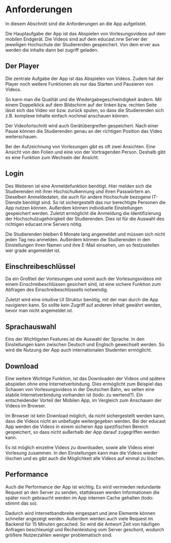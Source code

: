 # Anforderungen
In diesem Abschnitt sind die Anforderungen an die App aufgelistet.

Die Hauptaufgabe der App ist das Abspielen von Vorlesungsvideos auf dem mobilen Endgerät. Die Videos sind auf dem educast.nrw Server der jeweiligen Hochschule der Studierenden gespeichert. Von dem erver aus werden die inhalte dann bei zugriff geladen.

## Der Player
Die zentrale Aufgabe der App ist das Abspielen von Videos. Zudem hat der Player noch weitere Funktionen als nur das Starten und Pausieren von Videos.

So kann man die Qualität und die Wiedergabegeschwindigkeit ändern. Mit einem Doppelklick auf dem Bildschirm auf der linken bzw. rechten Seite lässt sich das Video vor bzw. zurück spulen, so dass die Studierenden sich z.B. komplexe Inhalte einfach nochmal anschauen können.

Der Videofortschritt wird auch Gerätübergreifen gespeichert. Nach einer Pause können die Studierenden genau an der richtigen Position das Video weiterschauen.

Bei der Aufzeichnung von Vorlesungen gibt es oft zwei Ansichten. Eine Ansicht von den Folien und eine von der Vortragenden Person. Deshalb gibt es eine Funktion zum Wechseln der Ansicht.

## Login
Des Weiteren ist eine Anmeldefunktion benötigt. Hier melden sich die Studierenden mit ihrer Hochschulkennung und ihren Passwörtern an. Dieselben Anmeldedaten, die auch für andere Hochschule bezogene IT-Dienste benötigt sind. So ist sichergestellt das nur berechtigte Personen die App nutzen können. Außerdem können individuelle Einstellungen gespeichert werden. Zuletzt ermöglicht die Anmeldung die Identifizierung der Hochschulzugehörigkeit der Studierenden. Dies ist für die Auswahl des richtigen educast.nrw Servers nötig.

Die Studierenden bleiben 6 Monate lang angemeldet und müssen sich nicht jeden Tag neu anmelden. Außerdem können die Studierenden in den Einstellungen ihren Namen und ihre E-Mail einsehen, um so festzustellen wer grade angemeldet ist.

## Einschreibeschlüssel
Da ein Großteil der Vorlesungen und somit auch der Vorlesungsvideos mit einem Einschreibeschlüssen gesichert sind, ist eine sichere Funktion zum Abfragen des Einschreibeschlüssells notwendig.

Zuletzt wird eine intuitive UI Struktur benötig, mit der man durch die App navigieren kann. So sollte kein Zugriff auf anderen Inhalt gewährt werden, bevor man nicht angemeldet ist.

## Sprachauswahl
Eins der Wichtigsten Features ist die Auswahl der Sprache. In den Einstellungen kann zwischen Deutsch und Englisch gewechselt werden. So wird die Nutzung der App auch internationalen Studenten ermöglicht.

## Download
Eine weitere Wichtige Funktion, ist das Downloaden der Videos und spätere abspielen ohne eine Internetverbindung. Dies ermöglicht zum Beispiel das Schauen von Vorlesungsvideos in der Deutschen Bahn, wo selten eine stabile Internetverbindung vorhanden ist (todo: zu wertend?). Ein entscheidender Vorteil der Mobilen App, im Vergleich zum Anschauen der Videos im Browser.

Im Browser ist kein Download möglich, da nicht sichergestellt werden kann, dass die Videos nicht an unbefugte weitergegeben werden. Bei der educast App werden die Videos in einem sicheren App spezifischen Bereich gespeichert, so dass nicht außerhalb der App darauf zugegriffen werden kann.

Es ist möglich einzelne Videos zu downloaden, sowie alle Videos einer Vorlesung zusammen. In den Einstellungen kann man die Videos wieder löschen und es gibt auch die Möglichkeit alle Videos auf einmal zu löschen.

## Performance
Auch die Performance der App ist wichtig. Es wird vermieden redundante Request an den Server zu senden, stattdessen werden Informationen die später noch gebraucht werden im App internen Cache gehalten (todo: stimmt das so).

Dadurch wird Internetbandbreite eingespart und jene Elemente können schneller angezeigt werden. Außerdem werden auch viele Request im Backend für 15 Minuten gecached. So wird die Antwort Zeit von häufigen Anfragen beschleunigt und Rechenleistung vom Server geschont, wodurch größere Nutzerzahlen weniger problematisch sind.

